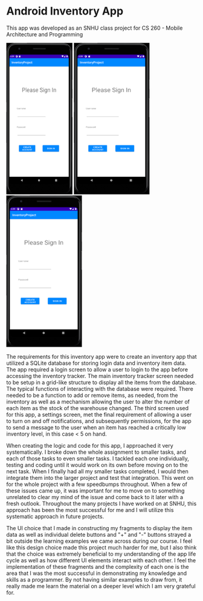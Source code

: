 # Android Inventory App

This app was developed as an SNHU class project for CS 260 - Mobile Architecture and Programming

<img src="https://github.com/GregMacDev/MobileAppDevelopment/blob/main/img/Inventory%20Login%20Screen.png" width=175 height=400>
<img src="https://github.com/GregMacDev/MobileAppDevelopment/blob/main/img/Inventory%20Login%20Screen.png" width=200 height=400>
<img src="https://github.com/GregMacDev/MobileAppDevelopment/blob/main/img/Inventory%20Login%20Screen.png" width=200 height=400>

The requirements for this inventory app were to create an inventory app that utilized a SQLite database for storing login data and inventory item data. The app required a login screen to allow a user to login to the app before accessing the inventory tracker. The main inventory tracker screen needed to be setup in a grid-like structure to display all the items from the database. The typical functions of interacting with the database were required. There needed to be a function to add or remove items, as needed, from the inventory as well as a mechanism allowing the user to alter the number of each item as the stock of the warehouse changed. The third screen used for this app, a settings screen, met the final requirement of allowing a user to turn on and off notifications, and subsequently permissions, for the app to send a message to the user when an item has reached a critically low inventory level, in this case < 5 on hand.

When creating the logic and code for this app, I approached it very systematically. I broke down the whole assignment to smaller tasks, and each of those tasks to even smaller tasks. I tackled each one individually, testing and coding until it would work on its own before moving on to the next task. When I finally had all my smaller tasks completed, I would then integrate them into the larger project and test that integration. This went on for the whole project with a few speedbumps throughout. When a few of these issues came up, it was important for me to move on to something unrelated to clear my mind of the issue and come back to it later with a fresh outlook. Throughout the many projects I have worked on at SNHU, this approach has been the most successful for me and I will utilize this systematic approach in future projects.

The UI choice that I made in constructing my fragments to display the item data as well as individual delete buttons and "+" and "-" buttons strayed a bit outside the learning examples we came across during our course. I feel like this design choice made this project much harder for me, but I also think that the choice was extremely beneficial to my understanding of the app life cycle as well as how different UI elements interact with each other. I feel the implementation of these fragments and the complexity of each one is the area that I was the most successful in demonstrating my knowledge and skills as a programmer. By not having similar examples to draw from, it really made me learn the material on a deeper level which I am very grateful for.
